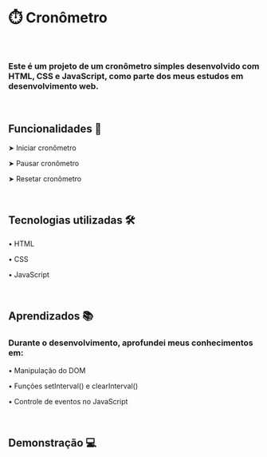 <h1>⏱️ Cronômetro</h1>
<br>
<h3>Este é um projeto de um cronômetro simples desenvolvido com HTML, CSS e JavaScript, como parte dos meus estudos em desenvolvimento web.</h2>
<br>
<h2><b>Funcionalidades 🚀</b></h2>
<p> ➤ Iniciar cronômetro</p>
<p> ➤ Pausar cronômetro</p>
<p> ➤ Resetar cronômetro</p>
<br>
<h2><b>Tecnologias utilizadas 🛠️</b></h2>
<p> • HTML </p>
<p> • CSS </p>
<p> • JavaScript</p>
<br>
<h2><b>Aprendizados 📚 </b></h2>
<h3>Durante o desenvolvimento, aprofundei meus conhecimentos em:</h3>
<p> • Manipulação do DOM </p>
<p> • Funções setInterval() e clearInterval() </p>
<p> • Controle de eventos no JavaScript</p>
<br>
<h2><b>Demonstração 💻</b></h2>

